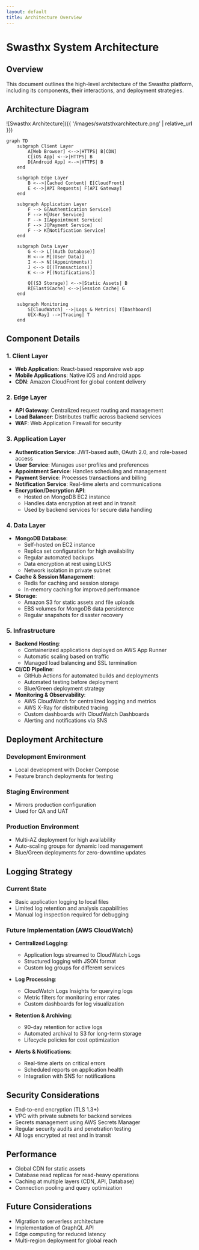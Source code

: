 ```yaml
---
layout: default
title: Architecture Overview
---
```


# Swasthx System Architecture

## Overview

This document outlines the high-level architecture of the Swasthx platform, including its components, their interactions, and deployment strategies.

## Architecture Diagram

![Swasthx Architecture]({{ '/images/swatsthxarchitecture.png' | relative_url }})

```mermaid
graph TD
    subgraph Client Layer
        A[Web Browser] <-->|HTTPS| B[CDN]
        C[iOS App] <-->|HTTPS| B
        D[Android App] <-->|HTTPS| B
    end
    
    subgraph Edge Layer
        B <-->|Cached Content| E[CloudFront]
        E <-->|API Requests| F[API Gateway]
    end
    
    subgraph Application Layer
        F --> G[Authentication Service]
        F --> H[User Service]
        F --> I[Appointment Service]
        F --> J[Payment Service]
        F --> K[Notification Service]
    end
    
    subgraph Data Layer
        G <--> L[(Auth Database)]
        H <--> M[(User Data)]
        I <--> N[(Appointments)]
        J <--> O[(Transactions)]
        K <--> P[(Notifications)]
        
        Q[(S3 Storage)] <-->|Static Assets| B
        R[ElastiCache] <-->|Session Cache| G
    end
    
    subgraph Monitoring
        S[CloudWatch] -->|Logs & Metrics| T[Dashboard]
        U[X-Ray] -->|Tracing| T
    end
```

## Component Details

### 1. Client Layer
- **Web Application**: React-based responsive web app
- **Mobile Applications**: Native iOS and Android apps
- **CDN**: Amazon CloudFront for global content delivery

### 2. Edge Layer
- **API Gateway**: Centralized request routing and management
- **Load Balancer**: Distributes traffic across backend services
- **WAF**: Web Application Firewall for security

### 3. Application Layer
- **Authentication Service**: JWT-based auth, OAuth 2.0, and role-based access
- **User Service**: Manages user profiles and preferences
- **Appointment Service**: Handles scheduling and management
- **Payment Service**: Processes transactions and billing
- **Notification Service**: Real-time alerts and communications
- **Encryption/Decryption API**:
  - Hosted on MongoDB EC2 instance
  - Handles data encryption at rest and in transit
  - Used by backend services for secure data handling

### 4. Data Layer
- **MongoDB Database**:
  - Self-hosted on EC2 instance
  - Replica set configuration for high availability
  - Regular automated backups
  - Data encryption at rest using LUKS
  - Network isolation in private subnet
- **Cache & Session Management**:
  - Redis for caching and session storage
  - In-memory caching for improved performance
- **Storage**:
  - Amazon S3 for static assets and file uploads
  - EBS volumes for MongoDB data persistence
  - Regular snapshots for disaster recovery

### 5. Infrastructure
- **Backend Hosting**: 
  - Containerized applications deployed on AWS App Runner
  - Automatic scaling based on traffic
  - Managed load balancing and SSL termination
- **CI/CD Pipeline**:
  - GitHub Actions for automated builds and deployments
  - Automated testing before deployment
  - Blue/Green deployment strategy
- **Monitoring & Observability**:
  - AWS CloudWatch for centralized logging and metrics
  - AWS X-Ray for distributed tracing
  - Custom dashboards with CloudWatch Dashboards
  - Alerting and notifications via SNS

## Deployment Architecture

### Development Environment
- Local development with Docker Compose
- Feature branch deployments for testing

### Staging Environment
- Mirrors production configuration
- Used for QA and UAT

### Production Environment
- Multi-AZ deployment for high availability
- Auto-scaling groups for dynamic load management
- Blue/Green deployments for zero-downtime updates

## Logging Strategy

### Current State
- Basic application logging to local files
- Limited log retention and analysis capabilities
- Manual log inspection required for debugging

### Future Implementation (AWS CloudWatch)
- **Centralized Logging**:
  - Application logs streamed to CloudWatch Logs
  - Structured logging with JSON format
  - Custom log groups for different services
  
- **Log Processing**:
  - CloudWatch Logs Insights for querying logs
  - Metric filters for monitoring error rates
  - Custom dashboards for log visualization
  
- **Retention & Archiving**:
  - 90-day retention for active logs
  - Automated archival to S3 for long-term storage
  - Lifecycle policies for cost optimization

- **Alerts & Notifications**:
  - Real-time alerts on critical errors
  - Scheduled reports on application health
  - Integration with SNS for notifications

## Security Considerations
- End-to-end encryption (TLS 1.3+)
- VPC with private subnets for backend services
- Secrets management using AWS Secrets Manager
- Regular security audits and penetration testing
- All logs encrypted at rest and in transit

## Performance
- Global CDN for static assets
- Database read replicas for read-heavy operations
- Caching at multiple layers (CDN, API, Database)
- Connection pooling and query optimization

## Future Considerations
- Migration to serverless architecture
- Implementation of GraphQL API
- Edge computing for reduced latency
- Multi-region deployment for global reach
